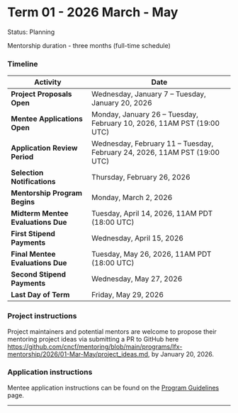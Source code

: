 # Term 01 - 2026 March - May

Status: Planning

Mentorship duration - three months (full-time schedule)

### Timeline

| **Activity**                        | **Date**                                                                 |
|-------------------------------------|--------------------------------------------------------------------------|
| **Project Proposals Open**          | Wednesday, January 7 – Tuesday, January 20, 2026                         |
| **Mentee Applications Open**        | Monday, January 26 – Tuesday, February 10, 2026, 11AM PST (19:00 UTC)    |
| **Application Review Period**       | Wednesday, February 11 – Tuesday, February 24, 2026, 11AM PST (19:00 UTC)|
| **Selection Notifications**         | Thursday, February 26, 2026                                              |
| **Mentorship Program Begins**       | Monday, March 2, 2026                                                    |
| **Midterm Mentee Evaluations Due**  | Tuesday, April 14, 2026, 11AM PDT (18:00 UTC)                            |
| **First Stipend Payments**          | Wednesday, April 15, 2026                                                |
| **Final Mentee Evaluations Due**    | Tuesday, May 26, 2026, 11AM PDT (18:00 UTC)                              |
| **Second Stipend Payments**         | Wednesday, May 27, 2026                                                  |
| **Last Day of Term**                | Friday, May 29, 2026                                                     |

### Project instructions

Project maintainers and potential mentors are welcome to propose their mentoring project ideas via submitting a PR to GitHub here https://github.com/cncf/mentoring/blob/main/programs/lfx-mentorship/2026/01-Mar-May/project_ideas.md, by January 20, 2026.

### Application instructions

Mentee application instructions can be found on the [Program Guidelines](https://github.com/cncf/mentoring/blob/main/programs/lfx-mentorship/README.md#program-guidelines) page.

---


